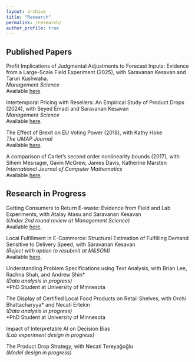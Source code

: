 ```yaml
---
layout: archive
title: "Research"
permalink: /research/
author_profile: true
---
```


## Published Papers

Profit Implications of Judgmental Adjustments to Forecast Inputs: Evidence from a Large-Scale Field Experiment (2025), with Saravanan Kesavan and Tarun Kushwaha. \
*Management Science* \
Available [here](https://pubsonline.informs.org/doi/abs/10.1287/mnsc.2024.06321)

Intertemporal Pricing with Resellers: An Empirical Study of Product Drops (2024), with Seyed Emadi and Saravanan Kesavan \
*Management Science* \
Available [here](https://doi.org/10.1287/mnsc.2022.04152).

The Effect of Brexit on EU Voting Power (2018), with Kathy Hoke \
*The UMAP Journal* \
Available [here](https://www.comap.com/membership/member-resources/item/the-effect-of-brexit-on-eu-voting-power).

A comparison of Carlet’s second order nonlinearity bounds (2017), with Sihem Mesnager, Gavin McGrew, James Davis, Katherine Marsten \
*International Journal of Computer Mathematics* \
Available [here](https://www.tandfonline.com/doi/abs/10.1080/00207160.2015.1112002?journalCode=gcom20).


## Research in Progress

Getting Consumers to Return E-waste: Evidence from Field and Lab Experiments, with Atalay Atasu and Saravanan Kesavan \
*(Under 2nd round review at Management Science)* \
Available [here](https://papers.ssrn.com/abstract=5254266).

Local Fulfillment in E-Commerce: Structural Estimation of Fulfilling Demand Sensitive to Delivery Speed, with Saravanan Kesavan \
*(Reject with option to resubmit at M&SOM)* \
Available [here](/files/pdf/closer_fulfillment.pdf).

Understanding Problem Specifications using Text Analysis, with Brian Lee, Rachna Shah, and Andrew Shin* \
*(Data analysis in progress)* \
*PhD Student at University of Minnesota

The Display of Certified Local Food Products on Retail Shelves, with Orchi Bhattacharyya* and Necati Ertekin \
*(Data analysis in progress)* \
*PhD Student at University of Minnesota

Impact of Interpretable AI on Decision Bias \
*(Lab experiment design in progress)*

The Product Drop Strategy, with Necati Tereyağoğlu \
*(Model design in progress)*
